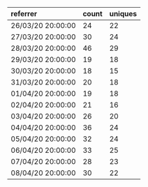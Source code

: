 | referrer          | count | uniques |
| :---------------- | :---- | :------ |
| 26/03/20 20:00:00 | 24    | 22      |
| 27/03/20 20:00:00 | 30    | 24      |
| 28/03/20 20:00:00 | 46    | 29      |
| 29/03/20 20:00:00 | 19    | 18      |
| 30/03/20 20:00:00 | 18    | 15      |
| 31/03/20 20:00:00 | 20    | 18      |
| 01/04/20 20:00:00 | 19    | 18      |
| 02/04/20 20:00:00 | 21    | 16      |
| 03/04/20 20:00:00 | 26    | 20      |
| 04/04/20 20:00:00 | 36    | 24      |
| 05/04/20 20:00:00 | 32    | 24      |
| 06/04/20 20:00:00 | 33    | 25      |
| 07/04/20 20:00:00 | 28    | 23      |
| 08/04/20 20:00:00 | 30    | 22      |